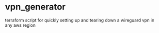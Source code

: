 # vpn_generator
terraform script for quickly setting up and tearing down a wireguard vpn in any aws region
